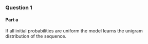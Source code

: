 ### Question 1

#### Part a
If all initial probabilities are uniform the model learns the unigram distribution of the sequence.

